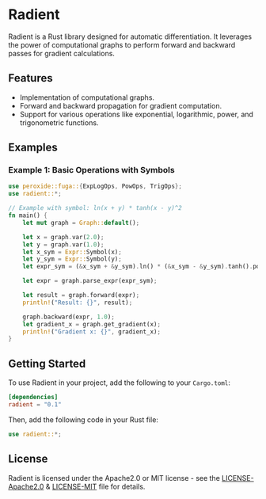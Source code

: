 # Radient

Radient is a Rust library designed for automatic differentiation. It leverages the power of computational graphs to perform forward and backward passes for gradient calculations.

## Features

- Implementation of computational graphs.
- Forward and backward propagation for gradient computation.
- Support for various operations like exponential, logarithmic, power, and trigonometric functions.

## Examples

### Example 1: Basic Operations with Symbols

```rust
use peroxide::fuga::{ExpLogOps, PowOps, TrigOps};
use radient::*;

// Example with symbol: ln(x + y) * tanh(x - y)^2
fn main() {
    let mut graph = Graph::default();

    let x = graph.var(2.0);
    let y = graph.var(1.0);
    let x_sym = Expr::Symbol(x);
    let y_sym = Expr::Symbol(y);
    let expr_sym = (&x_sym + &y_sym).ln() * (&x_sym - &y_sym).tanh().powi(2);

    let expr = graph.parse_expr(expr_sym);

    let result = graph.forward(expr);
    println!("Result: {}", result);

    graph.backward(expr, 1.0);
    let gradient_x = graph.get_gradient(x);
    println!("Gradient x: {}", gradient_x);
}
```

## Getting Started

To use Radient in your project, add the following to your `Cargo.toml`:

```toml
[dependencies]
radient = "0.1"
```

Then, add the following code in your Rust file:

```rust
use radient::*;
```

## License

Radient is licensed under the Apache2.0 or MIT license - see the [LICENSE-Apache2.0](./LICENSE-Apache2.0) & [LICENSE-MIT](./LICENSE-MIT) file for details.

